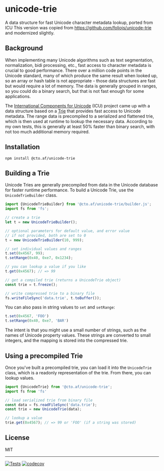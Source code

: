 # unicode-trie

A data structure for fast Unicode character metadata lookup, ported from ICU
This version was copied from https://github.com/foliojs/unicode-trie and
modernized slightly.

## Background

When implementing many Unicode algorithms such as text segmentation,
normalization, bidi processing, etc., fast access to character metadata
is crucial to good performance.  There over a million code points in the
Unicode standard, many of which produce the same result when looked up,
so an array or hash table is not appropriate - those data structures are
fast but would require a lot of memory.  The data is generally
grouped in ranges, so you could do a binary search, but that is not
fast enough for some applications.

The [International Components for Unicode](http://site.icu-project.org) (ICU) project
came up with a data structure based on a [Trie](http://en.wikipedia.org/wiki/Trie) that provides fast access
to Unicode metadata.  The range data is precompiled to a serialized
and flattened trie, which is then used at runtime to lookup the necessary
data.  According to my own tests, this is generally at least 50% faster
than binary search, with not too much additional memory required.

## Installation

    npm install @cto.af/unicode-trie

## Building a Trie

Unicode Tries are generally precompiled from data in the Unicode database
for faster runtime performance.  To build a Unicode Trie, use the
`UnicodeTrieBuilder` class.

```js
import {UnicodeTrieBuilder} from '@cto.af/unicode-trie/builder.js';
import fs from 'fs';

// create a trie
let t = new UnicodeTrieBuilder();

// optional parameters for default value, and error value
// if not provided, both are set to 0
t = new UnicodeTrieBuilder(10, 999);

// set individual values and ranges
t.set(0x4567, 99);
t.setRange(0x40, 0xe7, 0x1234);

// you can lookup a value if you like
t.get(0x4567); // => 99

// get a compiled trie (returns a UnicodeTrie object)
const trie = t.freeze();

// write compressed trie to a binary file
fs.writeFileSync('data.trie', t.toBuffer());
```

You can also pass in string values to `set` and `setRange`:

```js
t.set(0x4567, 'FOO')
t.setRange(0x40, 0xe7, 'BAR')
```

The intent is that you might use a small number of strings, such as the names
of Unicode property values.  These strings are converted to small integers,
and the mapping is stored into the compressed trie.

## Using a precompiled Trie

Once you've built a precompiled trie, you can load it into the
`UnicodeTrie` class, which is a readonly representation of the
trie.  From there, you can lookup values.

```js
import {UnicodeTrie} from '@cto.af/unicode-trie';
import fs from 'fs'

// load serialized trie from binary file
const data = fs.readFileSync('data.trie');
const trie = new UnicodeTrie(data);

// lookup a value
trie.get(0x4567); // => 99 or 'FOO' (if a string was stored)
```

## License

MIT

---
[![Tests](https://github.com/cto-af/unicode-trie/actions/workflows/node.js.yml/badge.svg)](https://github.com/cto-af/unicode-trie/actions/workflows/node.js.yml)
[![codecov](https://codecov.io/gh/cto-af/unicode-trie/branch/main/graph/badge.svg?token=JVBOYR3GWY)](https://codecov.io/gh/cto-af/unicode-trie)

